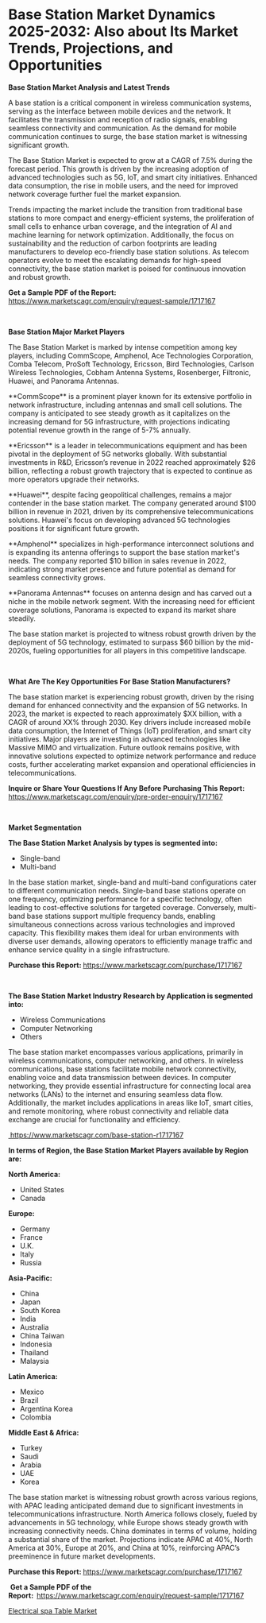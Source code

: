 <p><h1>Base Station Market Dynamics 2025-2032: Also about Its Market Trends, Projections, and Opportunities</h1></p><p><strong>Base Station Market Analysis and Latest Trends</strong></p>
<p><p>A base station is a critical component in wireless communication systems, serving as the interface between mobile devices and the network. It facilitates the transmission and reception of radio signals, enabling seamless connectivity and communication. As the demand for mobile communication continues to surge, the base station market is witnessing significant growth. </p><p>The Base Station Market is expected to grow at a CAGR of 7.5% during the forecast period. This growth is driven by the increasing adoption of advanced technologies such as 5G, IoT, and smart city initiatives. Enhanced data consumption, the rise in mobile users, and the need for improved network coverage further fuel the market expansion. </p><p>Trends impacting the market include the transition from traditional base stations to more compact and energy-efficient systems, the proliferation of small cells to enhance urban coverage, and the integration of AI and machine learning for network optimization. Additionally, the focus on sustainability and the reduction of carbon footprints are leading manufacturers to develop eco-friendly base station solutions. As telecom operators evolve to meet the escalating demands for high-speed connectivity, the base station market is poised for continuous innovation and robust growth.</p></p>
<p><strong>Get a Sample PDF of the Report:&nbsp;</strong> <a href="https://www.marketscagr.com/enquiry/request-sample/1717167?utm_campaign=2383&utm_medium=2&utm_source=Github&utm_content=ia&utm_term=25032025&utm_id=base-station">https://www.marketscagr.com/enquiry/request-sample/1717167</a></p>
<p>&nbsp;</p>
<p><strong>Base Station Major Market Players</strong></p>
<p><p>The Base Station Market is marked by intense competition among key players, including CommScope, Amphenol, Ace Technologies Corporation, Comba Telecom, ProSoft Technology, Ericsson, Bird Technologies, Carlson Wireless Technologies, Cobham Antenna Systems, Rosenberger, Filtronic, Huawei, and Panorama Antennas. </p><p>**CommScope** is a prominent player known for its extensive portfolio in network infrastructure, including antennas and small cell solutions. The company is anticipated to see steady growth as it capitalizes on the increasing demand for 5G infrastructure, with projections indicating potential revenue growth in the range of 5-7% annually. </p><p>**Ericsson** is a leader in telecommunications equipment and has been pivotal in the deployment of 5G networks globally. With substantial investments in R&D, Ericsson’s revenue in 2022 reached approximately $26 billion, reflecting a robust growth trajectory that is expected to continue as more operators upgrade their networks.</p><p>**Huawei**, despite facing geopolitical challenges, remains a major contender in the base station market. The company generated around $100 billion in revenue in 2021, driven by its comprehensive telecommunications solutions. Huawei's focus on developing advanced 5G technologies positions it for significant future growth.</p><p>**Amphenol** specializes in high-performance interconnect solutions and is expanding its antenna offerings to support the base station market's needs. The company reported $10 billion in sales revenue in 2022, indicating strong market presence and future potential as demand for seamless connectivity grows.</p><p>**Panorama Antennas** focuses on antenna design and has carved out a niche in the mobile network segment. With the increasing need for efficient coverage solutions, Panorama is expected to expand its market share steadily.</p><p>The base station market is projected to witness robust growth driven by the deployment of 5G technology, estimated to surpass $60 billion by the mid-2020s, fueling opportunities for all players in this competitive landscape.</p></p>
<p>&nbsp;</p>
<p><strong>What Are The Key Opportunities For Base Station Manufacturers?</strong></p>
<p><p>The base station market is experiencing robust growth, driven by the rising demand for enhanced connectivity and the expansion of 5G networks. In 2023, the market is expected to reach approximately $XX billion, with a CAGR of around XX% through 2030. Key drivers include increased mobile data consumption, the Internet of Things (IoT) proliferation, and smart city initiatives. Major players are investing in advanced technologies like Massive MIMO and virtualization. Future outlook remains positive, with innovative solutions expected to optimize network performance and reduce costs, further accelerating market expansion and operational efficiencies in telecommunications.</p></p>
<p><strong>Inquire or Share Your Questions If Any Before Purchasing This Report:</strong> <a href="https://www.marketscagr.com/enquiry/pre-order-enquiry/1717167?utm_campaign=2383&utm_medium=2&utm_source=Github&utm_content=ia&utm_term=25032025&utm_id=base-station">https://www.marketscagr.com/enquiry/pre-order-enquiry/1717167</a></p>
<p>&nbsp;</p>
<p><strong>Market Segmentation</strong></p>
<p><strong>The Base Station Market Analysis by types is segmented into:</strong></p>
<p><ul><li>Single-band</li><li>Multi-band</li></ul></p>
<p><p>In the base station market, single-band and multi-band configurations cater to different communication needs. Single-band base stations operate on one frequency, optimizing performance for a specific technology, often leading to cost-effective solutions for targeted coverage. Conversely, multi-band base stations support multiple frequency bands, enabling simultaneous connections across various technologies and improved capacity. This flexibility makes them ideal for urban environments with diverse user demands, allowing operators to efficiently manage traffic and enhance service quality in a single infrastructure.</p></p>
<p><strong>Purchase this Report:&nbsp;</strong><a href="https://www.marketscagr.com/purchase/1717167?utm_campaign=2383&utm_medium=2&utm_source=Github&utm_content=ia&utm_term=25032025&utm_id=base-station">https://www.marketscagr.com/purchase/1717167</a></p>
<p>&nbsp;</p>
<p><strong>The Base Station Market Industry Research by Application is segmented into:</strong></p>
<p><ul><li>Wireless Communications</li><li>Computer Networking</li><li>Others</li></ul></p>
<p><p>The base station market encompasses various applications, primarily in wireless communications, computer networking, and others. In wireless communications, base stations facilitate mobile network connectivity, enabling voice and data transmission between devices. In computer networking, they provide essential infrastructure for connecting local area networks (LANs) to the internet and ensuring seamless data flow. Additionally, the market includes applications in areas like IoT, smart cities, and remote monitoring, where robust connectivity and reliable data exchange are crucial for functionality and efficiency.</p></p>
<p><a href="https://www.marketscagr.com/base-station-r1717167?utm_campaign=2383&utm_medium=2&utm_source=Github&utm_content=ia&utm_term=25032025&utm_id=base-station">&nbsp;https://www.marketscagr.com/base-station-r1717167</a></p>
<p><strong>In terms of Region, the Base Station Market Players available by Region are:</strong></p>
<p>
    <p> <strong> North America: </strong>
        <ul>
            <li>United States</li>
            <li>Canada</li>
        </ul>
        </p> 
    <p> <strong> Europe: </strong>
        <ul>
            <li>Germany</li>
            <li>France</li>
            <li>U.K.</li>
            <li>Italy</li>
            <li>Russia</li>
        </ul>
        </p> 
    <p> <strong> Asia-Pacific: </strong>
        <ul>
            <li>China</li>
            <li>Japan</li>
            <li>South Korea</li>
            <li>India</li>
            <li>Australia</li>
            <li>China Taiwan</li>
            <li>Indonesia</li>
            <li>Thailand</li>
            <li>Malaysia</li>
        </ul>
        </p> 
    <p> <strong> Latin America: </strong>
        <ul>
            <li>Mexico</li>
            <li>Brazil</li>
            <li>Argentina Korea</li>
            <li>Colombia</li>
        </ul>
        </p> 
    <p> <strong> Middle East & Africa: </strong>
        <ul>
            <li>Turkey</li>
            <li>Saudi</li>
            <li>Arabia</li>
            <li>UAE</li>
            <li>Korea</li>
        </ul>
    </p>
    </p>
<p><p>The base station market is witnessing robust growth across various regions, with APAC leading anticipated demand due to significant investments in telecommunications infrastructure. North America follows closely, fueled by advancements in 5G technology, while Europe shows steady growth with increasing connectivity needs. China dominates in terms of volume, holding a substantial share of the market. Projections indicate APAC at 40%, North America at 30%, Europe at 20%, and China at 10%, reinforcing APAC’s preeminence in future market developments.</p></p>
<p><strong>Purchase this Report: </strong><a href="https://www.marketscagr.com/purchase/1717167?utm_campaign=2383&utm_medium=2&utm_source=Github&utm_content=ia&utm_term=25032025&utm_id=base-station">https://www.marketscagr.com/purchase/1717167</a></p>
<p>&nbsp;<strong>Get a Sample PDF of the Report:&nbsp;&nbsp;</strong><a href="https://www.marketscagr.com/enquiry/request-sample/1717167?utm_campaign=2383&utm_medium=2&utm_source=Github&utm_content=ia&utm_term=25032025&utm_id=base-station">https://www.marketscagr.com/enquiry/request-sample/1717167</a></p>
<p><strong></strong></p>
<p><p><a href="https://github.com/rileymgdorcas/Market-Research-Report-List-1/blob/main/electrical-spa-table-market.md?utm_campaign=2383&utm_medium=2&utm_source=Github&utm_content=ia&utm_term=25032025&utm_id=base-station">Electrical spa Table Market</a></p></p>